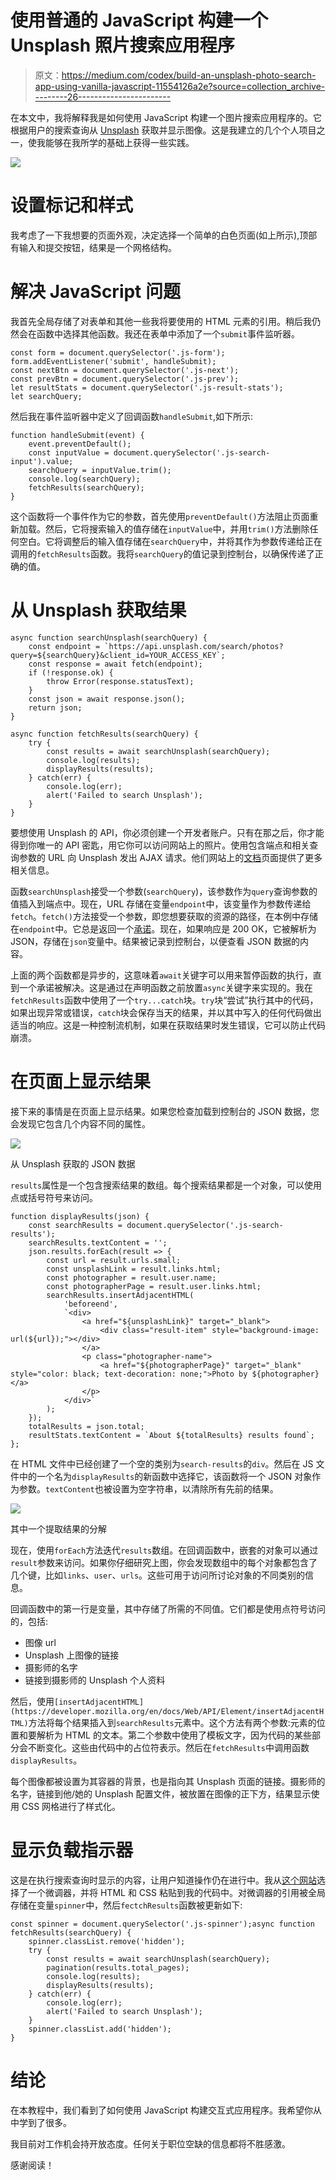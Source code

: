 # 使用普通的 JavaScript 构建一个 Unsplash 照片搜索应用程序

> 原文：<https://medium.com/codex/build-an-unsplash-photo-search-app-using-vanilla-javascript-11554126a2e?source=collection_archive---------26----------------------->

在本文中，我将解释我是如何使用 JavaScript 构建一个图片搜索应用程序的。它根据用户的搜索查询从 [Unsplash](https://unsplash.com/) 获取并显示图像。这是我建立的几个个人项目之一，使我能够在我所学的基础上获得一些实践。

![](img/e485690c1df59ed5c4f9201d4a96a076.png)

# 设置标记和样式

我考虑了一下我想要的页面外观，决定选择一个简单的白色页面(如上所示),顶部有输入和提交按钮，结果是一个网格结构。

# 解决 JavaScript 问题

我首先全局存储了对表单和其他一些我将要使用的 HTML 元素的引用。稍后我仍然会在函数中选择其他函数。我还在表单中添加了一个`submit`事件监听器。

```
const form = document.querySelector('.js-form');
form.addEventListener('submit', handleSubmit);
const nextBtn = document.querySelector('.js-next');
const prevBtn = document.querySelector('.js-prev');
let resultStats = document.querySelector('.js-result-stats');
let searchQuery;
```

然后我在事件监听器中定义了回调函数`handleSubmit`,如下所示:

```
function handleSubmit(event) {
    event.preventDefault();
    const inputValue = document.querySelector('.js-search-input').value;
    searchQuery = inputValue.trim();
    console.log(searchQuery);
    fetchResults(searchQuery);
}
```

这个函数将一个事件作为它的参数，首先使用`preventDefault()`方法阻止页面重新加载。然后，它将搜索输入的值存储在`inputValue`中，并用`trim()`方法删除任何空白。它将调整后的输入值存储在`searchQuery`中，并将其作为参数传递给正在调用的`fetchResults`函数。我将`searchQuery`的值记录到控制台，以确保传递了正确的值。

# 从 Unsplash 获取结果

```
async function searchUnsplash(searchQuery) {
    const endpoint = `https://api.unsplash.com/search/photos?query=${searchQuery}&client_id=YOUR_ACCESS_KEY`;
    const response = await fetch(endpoint);
    if (!response.ok) {
        throw Error(response.statusText);
    }
    const json = await response.json();
    return json;
}

async function fetchResults(searchQuery) {
    try {
        const results = await searchUnsplash(searchQuery);
        console.log(results);
        displayResults(results);
    } catch(err) {
        console.log(err);
        alert('Failed to search Unsplash');
    }
}
```

要想使用 Unsplash 的 API，你必须创建一个开发者账户。只有在那之后，你才能得到你唯一的 API 密匙，用它你可以访问网站上的照片。使用包含端点和相关查询参数的 URL 向 Unsplash 发出 AJAX 请求。他们网站上的[文档](https://unsplash.com/documentation)页面提供了更多相关信息。

函数`searchUnsplash`接受一个参数(`searchQuery`)，该参数作为`query`查询参数的值插入到端点中。现在，URL 存储在变量`endpoint`中，该变量作为参数传递给`fetch`。`fetch()`方法接受一个参数，即您想要获取的资源的路径，在本例中存储在`endpoint`中。它总是返回一个[承诺](https://developer.mozilla.org/en-US/docs/Web/JavaScript/Reference/Global_Objects/Promise)。现在，如果响应是 200 OK，它被解析为 JSON，存储在`json`变量中。结果被记录到控制台，以便查看 JSON 数据的内容。

上面的两个函数都是异步的，这意味着`await`关键字可以用来暂停函数的执行，直到一个承诺被解决。这是通过在声明函数之前放置`async`关键字来实现的。我在`fetchResults`函数中使用了一个`try...catch`块。`try`块“尝试”执行其中的代码，如果出现异常或错误，`catch`块会保存当天的结果，并以其中写入的任何代码做出适当的响应。这是一种控制流机制，如果在获取结果时发生错误，它可以防止代码崩溃。

# 在页面上显示结果

接下来的事情是在页面上显示结果。如果您检查加载到控制台的 JSON 数据，您会发现它包含几个内容不同的属性。

![](img/84c693aef68a2bab1e1e914929e34d70.png)

从 Unsplash 获取的 JSON 数据

`results`属性是一个包含搜索结果的数组。每个搜索结果都是一个对象，可以使用点或括号符号来访问。

```
function displayResults(json) {
    const searchResults = document.querySelector('.js-search-results');
    searchResults.textContent = '';
    json.results.forEach(result => {
        const url = result.urls.small;
        const unsplashLink = result.links.html;
        const photographer = result.user.name;
        const photographerPage = result.user.links.html;
        searchResults.insertAdjacentHTML(
            'beforeend',
            `<div>
                <a href="${unsplashLink}" target="_blank">
                    <div class="result-item" style="background-image: url(${url});"></div>
                </a>
                <p class="photographer-name">
                    <a href="${photographerPage}" target="_blank" style="color: black; text-decoration: none;">Photo by ${photographer}</a>
                </p>
            </div>`
        );  
    });
    totalResults = json.total;
    resultStats.textContent = `About ${totalResults} results found`;
};
```

在 HTML 文件中已经创建了一个空的类别为`search-results`的`div`。然后在 JS 文件中的一个名为`displayResults`的新函数中选择它，该函数将一个 JSON 对象作为参数。`textContent`也被设置为空字符串，以清除所有先前的结果。

![](img/285630928b187d843531d6f59ea3acbf.png)

其中一个提取结果的分解

现在，使用`forEach`方法迭代`results`数组。在回调函数中，嵌套的对象可以通过`result`参数来访问。如果你仔细研究上图，你会发现数组中的每个对象都包含了几个键，比如`links`、`user`、`urls`。这些可用于访问所讨论对象的不同类别的信息。

回调函数中的第一行是变量，其中存储了所需的不同值。它们都是使用点符号访问的，包括:

*   图像 url
*   Unsplash 上图像的链接
*   摄影师的名字
*   链接到摄影师的 Unsplash 个人资料

然后，使用`[insertAdjacentHTML](https://developer.mozilla.org/en/docs/Web/API/Element/insertAdjacentHTML)`方法将每个结果插入到`searchResults`元素中。这个方法有两个参数:元素的位置和要解析为 HTML 的文本。第二个参数中使用了模板文字，因为代码的某些部分会不断变化。这些由代码中的占位符表示。然后在`fetchResults`中调用函数`displayResults`。

每个图像都被设置为其容器的背景，也是指向其 Unsplash 页面的链接。摄影师的名字，链接到他/她的 Unsplash 配置文件，被放置在图像的正下方，结果显示使用 CSS 网格进行了样式化。

# 显示负载指示器

这是在执行搜索查询时显示的内容，让用户知道操作仍在进行中。我从[这个网站](https://tobiasahlin.com/spinkit/)选择了一个微调器，并将 HTML 和 CSS 粘贴到我的代码中。对微调器的引用被全局存储在变量`spinner`中，然后`fectchResults`函数被更新如下:

```
const spinner = document.querySelector('.js-spinner');async function fetchResults(searchQuery) {
    spinner.classList.remove('hidden');
    try {
        const results = await searchUnsplash(searchQuery);
        pagination(results.total_pages);
        console.log(results);
        displayResults(results);
    } catch(err) {
        console.log(err);
        alert('Failed to search Unsplash');
    }
    spinner.classList.add('hidden');
}
```

# 结论

在本教程中，我们看到了如何使用 JavaScript 构建交互式应用程序。我希望你从中学到了很多。

我目前对工作机会持开放态度。任何关于职位空缺的信息都将不胜感激。

感谢阅读！